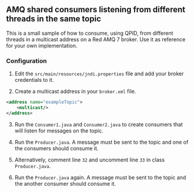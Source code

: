 ## AMQ shared consumers listening from different threads in the same topic

This is a small sample of how to consume, using QPID, from different threads in a multicast address on a Red AMQ 7 broker. Use it as reference for your own implementation.

### Configuration

1. Edit the `src/main/resources/jndi.properties` file and add your broker credentials to it.

2. Create a multicast address in your `broker.xml` file.

```xml
<address name="exampleTopic">
	<multicast/>
</address>
```

3. Run the `Consumer1.java` and `Consumer2.java` to create consumers that will listen for messages on the topic.

4. Run the `Producer.java`. A message must be sent to the topic and one of the consumers should consume it.

5. Alternatively, comment line `32` and uncomment line `33` in class `Producer.java`.

6. Run the `Producer.java` again. A message must be sent to the topic and the another consumer should consume it. 